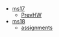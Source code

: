 - [ms17](.\Math\102\ms17)
    - [PrevHW](.\Math\102\ms17\PrevHW)
- [ms18](.\Math\102\ms18)
    - [assignments](.\Math\102\ms18\assignments)
